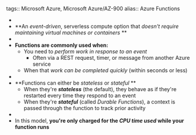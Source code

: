 tags:: Microsoft Azure, Microsoft Azure/AZ-900
alias:: Azure Functions

-
- **An *event-driven*, serverless compute option that *doesn't require maintaining virtual machines or containers* **
-
- **Functions are commonly used when:**
	- You need to *perform work in response to an event*
		- Often via a REST request, timer, or message from another Azure service
	- When that *work can be completed quickly* (within seconds or less)
-
- **Functions can either be *stateless* or *stateful* **
	- When they're ***stateless*** (the default), they behave as if they're restarted every time they respond to an event
	- When they're ***stateful*** (called *Durable Functions*), a context is passed through the function to track prior activity
-
- In this model, **you're only charged for the *CPU time used* while your function runs**